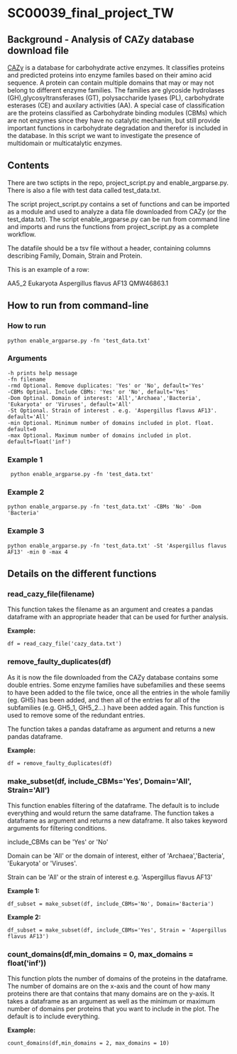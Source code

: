 # SC00039_final_project_TW

## Background - Analysis of CAZy database download file
[CAZy](cazy.org) is a database for carbohydrate active enzymes. 
It classifies proteins and predicted proteins into enzyme familes based on their amino acid sequence. 
A protein can contain multiple domains that may or may not belong to different enzyme families. The families are glycoside hydrolases (GH),glycosyltransferases (GT), polysaccharide lyases (PL), carbohydrate esterases (CE) and auxilary activities (AA). A special case of classification are the proteins classified as Carbohydrate binding modules (CBMs) which are not enzymes since they have no catalytic mechanim, but still provide important functions in carbohydrate degradation and therefor is included in the database. 
In this script we want to investigate the presence of multidomain or multicatalytic enzymes. 

## Contents
There are two sctipts in the repo, project_script.py and enable_argparse.py. 
There is also a file with test data called test_data.txt. 

The script project_script.py contains a set of functions and can be imported as a module and used to analyze a data file downloaded from CAZy (or the test_data.txt).
The script enable_argparse.py can be run from command line and imports and runs the functions from project_script.py as a complete workflow. 

The datafile should be a tsv file without a header, containing columns describing Family, Domain, Strain and Protein. 

This is an example of a row: 

AA5_2    Eukaryota    Aspergillus flavus AF13    QMW46863.1

## How to run from command-line

### How to run
    python enable_argparse.py -fn 'test_data.txt'

### Arguments
    -h prints help message
    -fn filename 
    -rmd Optional. Remove duplicates: 'Yes' or 'No', default='Yes'
    -CBMs Optinal. Include CBMs: 'Yes' or 'No', default='Yes'
    -Dom Optinal. Domain of interest: 'All','Archaea','Bacteria', 'Eukaryota' or 'Viruses', default='All'
    -St Optional. Strain of interest . e.g. 'Aspergillus flavus AF13'. default='All'
    -min Optional. Minimum number of domains included in plot. float. default=0
    -max Optional. Maximum number of domains included in plot. default=float('inf')

### Example 1 
     python enable_argparse.py -fn 'test_data.txt'

### Example 2
    python enable_argparse.py -fn 'test_data.txt' -CBMs 'No' -Dom 'Bacteria'
    
### Example 3
    python enable_argparse.py -fn 'test_data.txt' -St 'Aspergillus flavus AF13' -min 0 -max 4
    
## Details on the different functions

### read_cazy_file(filename)
This function takes the filename as an argument and creates a pandas dataframe with an appropriate header that can be used for further analysis. 

**Example:** 

    df = read_cazy_file('cazy_data.txt')

### remove_faulty_duplicates(df)
As it is now the file downloaded from the CAZy database contains some double entries. Some enzyme families have subefamilies and these seems to have been added to the file twice, once all the entries in the whole familiy (eg. GH5) has been added, and then all of the entries for all of the subfamilies (e.g. GH5_1, GH5_2...) have been added again. This function is used to remove some of the redundant entries. 

The function takes a pandas dataframe as argument and returns a new pandas dataframe. 

**Example:** 

    df = remove_faulty_duplicates(df)

### make_subset(df, include_CBMs='Yes', Domain='All', Strain='All')
This function enables filtering of the dataframe. The default is to include everything and would return the same dataframe. 
The function takes a dataframe as argument and returns a new dataframe. It also takes keyword arguments for filtering conditions. 

include_CBMs can be 'Yes' or 'No'

Domain can be 'All' or the domain of interest, either of 'Archaea','Bacteria', 'Eukaryota' or 'Viruses'. 

Strain can be 'All' or the strain of interest e.g. 'Aspergillus flavus AF13'


**Example 1:** 

    df_subset = make_subset(df, include_CBMs='No', Domain='Bacteria')

**Example 2:** 

    df_subset = make_subset(df, include_CBMs='Yes', Strain = 'Aspergillus flavus AF13')

### count_domains(df,min_domains = 0, max_domains = float('inf'))
This function plots the number of domains of the proteins in the dataframe. The number of domains are on the x-axis and the count of how many proteins there are that contains that many domains are on the y-axis. 
It takes a dataframe as an argument as well as the minimum or maximum number of domains per proteins that you want to include in the plot. The default is to include everything. 

**Example:** 

    count_domains(df,min_domains = 2, max_domains = 10)


